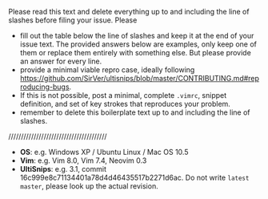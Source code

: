 Please read this text and delete everything up to and including the line of slashes before
filing your issue. Please

- fill out the table below the line of slashes and keep it at the end of your
  issue text. The provided answers below are examples, only keep one of them or
  replace them entirely with something else. But please provide an answer for
  every line.
- provide a minimal viable repro case, ideally following
  https://github.com/SirVer/ultisnips/blob/master/CONTRIBUTING.md#reproducing-bugs.
- If this is not possible, post a minimal, complete `.vimrc`, snippet
  definition, and set of key strokes that reproduces your problem.
- remember to delete this boilerplate text up to and including the line of
  slashes.

///////////////////////////////////////

- **OS**:  e.g. Windows XP / Ubuntu Linux / Mac OS 10.5
- **Vim**: e.g. Vim 8.0, Vim 7.4, Neovim 0.3
- **UltiSnips**: e.g. 3.1, commit 16c999e8c71134401a78d4d46435517b2271d6ac. Do
  not write `latest master`, please look up the actual revision.
